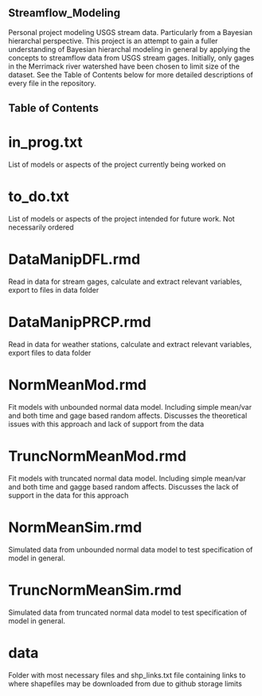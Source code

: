 ## Streamflow_Modeling
Personal project modeling USGS stream data. Particularly from a Bayesian hierarchal perspective. This project is an attempt to gain a fuller understanding of Bayesian hierarchal modeling in general by applying the concepts to streamflow data from USGS stream gages. Initially, only gages in the Merrimack river watershed have been chosen to limit size of the dataset. See the Table of Contents below for more detailed descriptions of every file in the repository. 


## Table of Contents

# in_prog.txt 
List of models or aspects of the project currently being worked on

# to_do.txt
List of models or aspects of the project intended for future work. Not necessarily ordered

# DataManipDFL.rmd
Read in data for stream gages, calculate and extract relevant variables, export to files in data folder

# DataManipPRCP.rmd 
Read in data for weather stations, calculate and extract relevant variables, export files to data folder

# NormMeanMod.rmd
Fit models with unbounded normal data model. Including simple mean/var and both time and gage based random affects. Discusses the theoretical issues with this approach and lack of support from the data

# TruncNormMeanMod.rmd 
Fit models with truncated normal data model. Including simple mean/var and both time and gagge based random affects. Discusses the lack of support in the data for this approach

# NormMeanSim.rmd
Simulated data from unbounded normal data model to test specification of model in general.

# TruncNormMeanSim.rmd
Simulated data from truncated normal data model to test specification of model in general.

# data
Folder with most necessary files and shp_links.txt file containing links to where shapefiles may be downloaded from due to github storage limits
